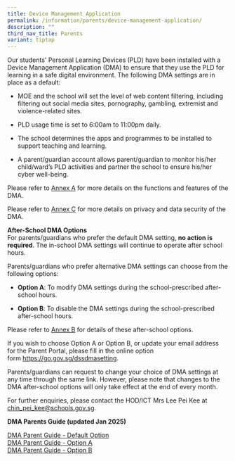 ```yaml
---
title: Device Management Application
permalink: /information/parents/device-management-application/
description: ""
third_nav_title: Parents
variant: tiptap
---
```

<p>Our students' Personal Learning Devices (PLD) have been installed with
a Device Management Application (DMA) to ensure that they use the PLD for
learning in a safe digital environment.&nbsp;The following DMA settings
are in place as a default:</p>
<ul data-tight="true" class="tight">
<li>
<p>MOE and the school will set the level of web content filtering, including
filtering out social media sites, pornography, gambling, extremist and
violence-related sites.</p>
</li>
<li>
<p>PLD usage time is set to 6:00am to 11:00pm daily.</p>
</li>
<li>
<p>The school determines the apps and programmes to be installed to support
teaching and learning.</p>
</li>
<li>
<p>A parent/guardian account allows parent/guardian to monitor his/her child/ward’s
PLD activities and partner the school to ensure his/her cyber well-being.</p>
</li>
</ul>
<p>Please refer to&nbsp;<a href="/files/Our Curriculum/Digital Literacy/Annex_A_Functions_of_the_DMA_.pdf" rel="noopener nofollow" target="_blank">Annex A</a>&nbsp;for
more details on the functions and features of the DMA.</p>
<p>Please refer to&nbsp;<a href="/files/Our Curriculum/Digital Literacy/Annex_C_Privacy_and_Data_Security.pdf" rel="noopener nofollow" target="_blank">Annex C</a>&nbsp;for
more details on privacy and data security of the DMA.</p>
<p><strong>After-School DMA Options<br></strong>For parents/guardians who
prefer the default DMA setting,&nbsp;<strong>no action is required</strong>.
The in-school DMA settings will continue to operate after school hours.</p>
<p>Parents/guardians who prefer alternative DMA settings can choose from
the following options:&nbsp;</p>
<ul data-tight="true" class="tight">
<li>
<p><strong>Option A</strong>: To modify DMA settings during the school-prescribed
after-school hours.&nbsp;</p>
</li>
<li>
<p><strong>Option B</strong>: To disable the DMA settings during the school-prescribed
after-school hours.</p>
</li>
</ul>
<p>Please refer to&nbsp;<a href="/files/Our Curriculum/Digital Literacy/Annex_B_MOE_DMA_After_School_Hours_Settings_for_iPad_PLDs.pdf" rel="noopener nofollow" target="_blank">Annex B</a>&nbsp;for
details of these after-school options.</p>
<p>If you wish to choose Option A or Option B, or update your email address
for the Parent Portal, please fill in the online option form&nbsp;<a href="https://go.gov.sg/dssdmasetting" rel="noopener" target="_blank">https://go.gov.sg/dssdmasetting</a>.&nbsp;</p>
<p>Parents/guardians can request to change your choice of DMA settings at
any time through the same link. However, please note that changes to the
DMA after-school options will only take effect at the end of every month.</p>
<p>For further enquiries, please contact the HOD/ICT Mrs Lee Pei Kee at&nbsp;
<a href="mailto:chin_pei_kee@schools.gov.sg" rel="noopener noreferrer nofollow" target="">chin_pei_kee@schools.gov.sg</a>.&nbsp;</p>
<p><strong>DMA Parents Guide (updated Jan 2025)</strong>
</p>
<p><a href="/files/Our Curriculum/Digital Literacy/IE11_Parent_User_Guide_for_Default_Option.pdf" rel="noopener" target="_blank">DMA Parent Guide - Default Option</a>
<br><a href="/files/Our Curriculum/Digital Literacy/IE09_Parent_User_Guide_for_Option_A.pdf" rel="noopener" target="_blank">DMA Parent Guide - Option A</a>
<br><a href="/files/Our Curriculum/Digital Literacy/IE10_Parent_User_Guide_for_Option_B.pdf" rel="noopener" target="_blank">DMA Parent Guide - Option B</a>
</p>